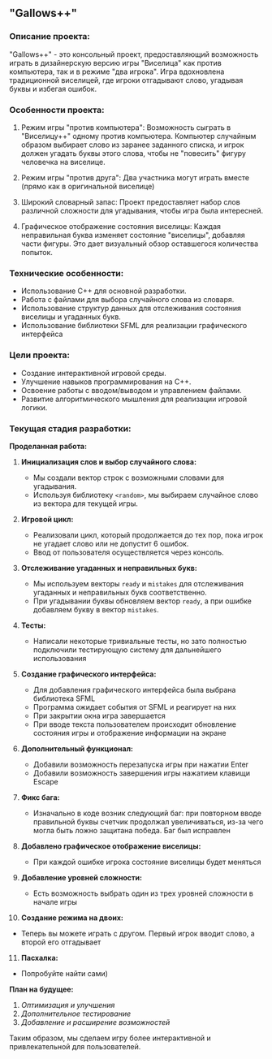 ## "Gallows++"

### Описание проекта:
"Gallows++" - это консольный проект, предоставляющий возможность играть в дизайнерскую версию игры "Виселица" как против компьютера, так и в режиме "два игрока". Игра вдохновлена традиционной виселицей, где игроки отгадывают слово, угадывая буквы и избегая ошибок.

### Особенности проекта:

1. Режим игры "против компьютера": Возможность сыграть в "Виселицу++" одному против компьютера. Компьютер случайным образом выбирает слово из заранее заданного списка, и игрок должен угадать буквы этого слова, чтобы не "повесить" фигуру человечка на виселице.

2. Режим игры "против друга": Два участника могут играть вместе (прямо как в оригинальной виселице)

3. Широкий словарный запас: Проект предоставляет набор слов различной сложности для угадывания, чтобы игра была интересней.

4. Графическое отображение состояния виселицы: Каждая неправильная буква изменяет состояние "виселицы", добавляя части фигуры. Это дает визуальный обзор оставшегося количества попыток.

### Технические особенности:

- Использование C++ для основной разработки.
- Работа с файлами для выбора случайного слова из словаря.
- Использование структур данных для отслеживания состояния виселицы и угаданных букв.
- Использование библиотеки SFML для реализации графического интерфейса

### Цели проекта:

- Создание интерактивной игровой среды.
- Улучшение навыков программирования на C++.
- Освоение работы с вводом/выводом и управлением файлами.
- Развитие алгоритмического мышления для реализации игровой логики.

### Текущая стадия разработки:

**Проделанная работа:**

1. **Инициализация слов и выбор случайного слова:**
   - Мы создали вектор строк с возможными словами для угадывания.
   - Используя библиотеку `<random>`, мы выбираем случайное слово из вектора для текущей игры.

2. **Игровой цикл:**
   - Реализовали цикл, который продолжается до тех пор, пока игрок не угадает слово или не допустит 6 ошибок.
   - Ввод от пользователя осуществляется через консоль.

3. **Отслеживание угаданных и неправильных букв:**
   - Мы используем векторы `ready` и `mistakes` для отслеживания угаданных и неправильных букв соответственно.
   - При угадывании буквы обновляем вектор `ready`, а при ошибке добавляем букву в вектор `mistakes`.
  
4. **Тесты:**
   - Написали некоторые тривиальные тесты, но зато полностью подключили тестирующую систему для дальнейшего использования

5. **Создание графического интерфейса:**
   - Для добавления графического интерфейса была выбрана библиотека SFML
   - Программа ожидает события от SFML и реагирует на них
   - При закрытии окна игра завершается
   - При вводе текста пользователем происходит обновление состояния игры и отображение информации на экране

6. **Дополнительный функционал:**
   - Добавили возможность перезапуска игры при нажатии Enter
   - Добавили возможность завершения игры нажатием клавищи Escape
  
7. **Фикс бага:**
   - Изначально в коде возник следующий баг: при повторном вводе правильной буквы счетчик продолжал увеличиваться, из-за чего могла быть ложно защитана победа. Баг был исправлен

8. **Добавлено графическое отображение виселицы:**
   - При каждой ошибке игрока состояние виселицы будет меняться

9. **Добавление уровней сложности:**
   - Есть возможность выбрать один из трех уровней сложности в начале игры

10. **Создание режима на двоих:**
   - Теперь вы можете играть с другом. Первый игрок вводит слово, а второй его отгадывает
  
11. **Пасхалка:**
   - Попробуйте найти сами)

   

**План на будущее:**

1. *Оптимизация и улучшения*
2. *Дополнительное тестирование*
3. *Добавление и расширение возможностей*

Таким образом, мы сделаем игру более интерактивной и привлекательной для пользователей.
